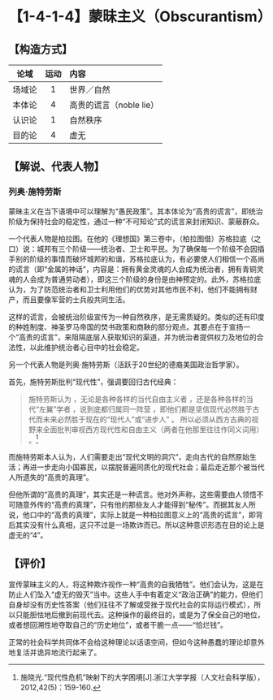 # 【1-4-1-4】蒙昧主义（Obscurantism）
## 【构造方式】
| 论域 | 运动           | 内容 |
|:----:|:----------------:|:-----|
| 场域论   |1 |  世界／自然  |
| 本体论   |4 | 高贵的谎言（noble lie） |
| 认识论   | 1|  自然秩序  |
| 目的论   | 4| 虚无   |

## 【解说、代表人物】
### 列奥·施特劳斯

蒙昧主义在当下语境中可以理解为“愚民政策”。其本体论为“高贵的谎言”，即统治阶级为保持社会的稳定性，通过一种“不可知论”式的谎言来封闭知识、蒙蔽群众。

一个代表人物是柏拉图。在他的《理想国》第三卷中，（柏拉图借）苏格拉底（之口）说：城邦有三个阶级——统治者、卫士和平民。为了确保每一个阶级不会因插手别的阶级的事情而破坏城邦的和谐，苏格拉底认为，有必要使人们相信一个高尚的谎言（即“金属的神话”，内容是：拥有黄金灵魂的人会成为统治者，拥有青铜灵魂的人会成为普通劳动者），即这三个阶级的身份是由神预定的。此外，苏格拉底认为，为了防范统治者和卫士利用他们的优势对其他市民不利，他们不能拥有财产，而且要像军营的士兵般共同生活。

这样的谎言，会被统治阶级宣传为一种自然秩序，是无需质疑的。类似的还有印度的种姓制度、神圣罗马帝国的焚书政策和商鞅的部分观点。其要点在于宣扬一个“高贵的谎言”，来阻隔底层人获取知识的渠道，并为统治者提供权力及地位的合法性，以此维护统治者心目中的社会稳定。

另一个代表人物是列奥·施特劳斯（活跃于20世纪的德裔美国政治哲学家）。

首先，施特劳斯批判“现代性”，强调要回归古代经典：

> 施特劳斯认为 ，无论是各种各样的当代自由主义者 ，还是各种各样的当代“左翼”学者 ，说到底都归属同一阵营 ，即他们都是坚信现代必然胜于古代而未来必然胜于现在的“现代人”或“进步人” 。 所以必须从西方古典的视野来全面批判审视西方现代性和自由主义（两者在他那里往往作同义词用） 。[^1]

而施特劳斯本人认为，人们需要走出“现代文明的洞穴”，走向古代的自然原始生活；再进一步走向小国寡民，以摆脱普遍同质化的现代社会；最后走近那个被当代人所遗失的“高贵的真理”。

但他所谓的“高贵的真理”，其实还是一种谎言。他对外声称，这些需要由人领悟不可随意外传的“高贵的真理”，只有他的那些友人才能得到“秘传”。而据其友人所说，他口中的“高贵的真理”，实际上就是一种柏拉图意义上的“高贵的谎言”，即背后其实没有什么真相，这只不过是一场欺诈而已。所以这种意识形态在目的论上是虚无的“4”。

## 【评价】
宣传蒙昧主义的人，将这种欺诈视作一种“高贵的自我牺牲”。他们会认为，这是在防止人们坠入“虚无的毁灭”当中。这些人手中有着定义“政治正确”的能力，但他们自身却没有历史性答案（他们往往不了解或受挫于现代社会的实际运行模式），所以只能胆怯地后撤到前现代去。这种操作的最终目的，或是为了保全自己的地位，或者想回溯性地夺取自己的“历史地位”，或者干脆一点——“恰烂钱”。

正常的社会科学共同体不会给这种理论以话语空间，但如今这种愚蠢的理论却意外地复活并诡异地流行起来了。

[^1]: 施晓光.“现代性危机”映射下的大学困境[J].浙江大学学报（人文社会科学版），2012,42(5)：159-160.
